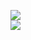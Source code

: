 [![](https://img.shields.io/badge/Made%20With-Github%20Spray-lightgrey.svg?style=for-the-badge&logo=github)](https://github.com/Annihil/github-spray#29990)  
[![](https://i.imgur.com/2DrTn0Z.gif)](https://github.com/Annihil/github-spray)